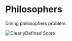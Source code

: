 # Philosophers
Dining philosophers problem.

![ClearlyDefined Score](https://img.shields.io/badge/success-125%2F100-brightgreen)
